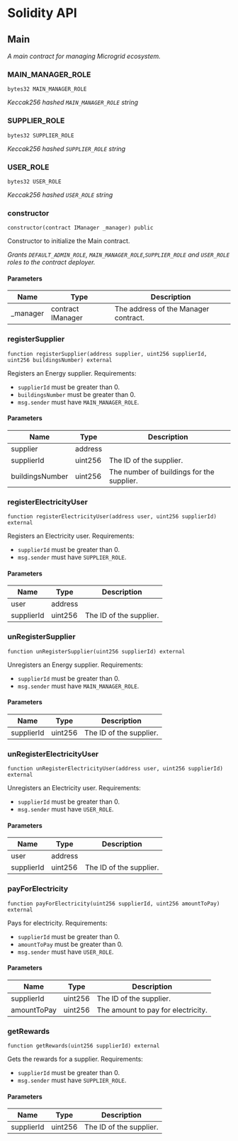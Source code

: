 # Solidity API

## Main

_A main contract for managing Microgrid ecosystem._

### MAIN_MANAGER_ROLE

```solidity
bytes32 MAIN_MANAGER_ROLE
```

_Keccak256 hashed `MAIN_MANAGER_ROLE` string_

### SUPPLIER_ROLE

```solidity
bytes32 SUPPLIER_ROLE
```

_Keccak256 hashed `SUPPLIER_ROLE` string_

### USER_ROLE

```solidity
bytes32 USER_ROLE
```

_Keccak256 hashed `USER_ROLE` string_

### constructor

```solidity
constructor(contract IManager _manager) public
```

Constructor to initialize the Main contract.

_Grants `DEFAULT_ADMIN_ROLE`, `MAIN_MANAGER_ROLE`,`SUPPLIER_ROLE` and `USER_ROLE` roles to the contract deployer._

#### Parameters

| Name | Type | Description |
| ---- | ---- | ----------- |
| _manager | contract IManager | The address of the Manager contract. |

### registerSupplier

```solidity
function registerSupplier(address supplier, uint256 supplierId, uint256 buildingsNumber) external
```

Registers an Energy supplier.
Requirements:
- `supplierId` must be greater than 0.
- `buildingsNumber` must be greater than 0.
- `msg.sender` must have `MAIN_MANAGER_ROLE`.

#### Parameters

| Name | Type | Description |
| ---- | ---- | ----------- |
| supplier | address |  |
| supplierId | uint256 | The ID of the supplier. |
| buildingsNumber | uint256 | The number of buildings for the supplier. |

### registerElectricityUser

```solidity
function registerElectricityUser(address user, uint256 supplierId) external
```

Registers an Electricity user.
Requirements:
- `supplierId` must be greater than 0.
- `msg.sender` must have `SUPPLIER_ROLE`.

#### Parameters

| Name | Type | Description |
| ---- | ---- | ----------- |
| user | address |  |
| supplierId | uint256 | The ID of the supplier. |

### unRegisterSupplier

```solidity
function unRegisterSupplier(uint256 supplierId) external
```

Unregisters an Energy supplier.
Requirements:
- `supplierId` must be greater than 0.
- `msg.sender` must have `MAIN_MANAGER_ROLE`.

#### Parameters

| Name | Type | Description |
| ---- | ---- | ----------- |
| supplierId | uint256 | The ID of the supplier. |

### unRegisterElectricityUser

```solidity
function unRegisterElectricityUser(address user, uint256 supplierId) external
```

Unregisters an Electricity user.
Requirements:
- `supplierId` must be greater than 0.
- `msg.sender` must have `USER_ROLE`.

#### Parameters

| Name | Type | Description |
| ---- | ---- | ----------- |
| user | address |  |
| supplierId | uint256 | The ID of the supplier. |

### payForElectricity

```solidity
function payForElectricity(uint256 supplierId, uint256 amountToPay) external
```

Pays for electricity.
Requirements:
- `supplierId` must be greater than 0.
- `amountToPay` must be greater than 0.
- `msg.sender` must have `USER_ROLE`.

#### Parameters

| Name | Type | Description |
| ---- | ---- | ----------- |
| supplierId | uint256 | The ID of the supplier. |
| amountToPay | uint256 | The amount to pay for electricity. |

### getRewards

```solidity
function getRewards(uint256 supplierId) external
```

Gets the rewards for a supplier.
Requirements:
- `supplierId` must be greater than 0.
- `msg.sender` must have `SUPPLIER_ROLE`.

#### Parameters

| Name | Type | Description |
| ---- | ---- | ----------- |
| supplierId | uint256 | The ID of the supplier. |


